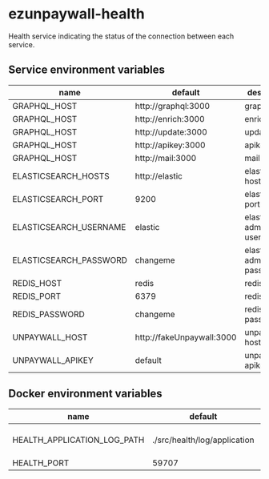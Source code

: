 # ezunpaywall-health

Health service indicating the status of the connection between each service.

## Service environment variables

| name | default | description |
| --- | --- | --- |
| GRAPHQL_HOST | http://graphql:3000 | graphql host |
| GRAPHQL_HOST | http://enrich:3000 | enrich host |
| GRAPHQL_HOST | http://update:3000 | update host |
| GRAPHQL_HOST | http://apikey:3000 | apikey host |
| GRAPHQL_HOST | http://mail:3000 | mail host |
| ELASTICSEARCH_HOSTS | http://elastic | elasticsearch host |
| ELASTICSEARCH_PORT | 9200 | elasticsearch port |
| ELASTICSEARCH_USERNAME | elastic | elasticsearch admin username |
| ELASTICSEARCH_PASSWORD | changeme | elasticsearch admin password |
| REDIS_HOST | redis | redis host |
| REDIS_PORT | 6379 | redis port |
| REDIS_PASSWORD | changeme | redis password |
| UNPAYWALL_HOST | http://fakeUnpaywall:3000 | unpaywall host |
| UNPAYWALL_APIKEY | default | unpaywall apikey |


## Docker environment variables

| name | default | description |
| --- | --- | --- |
| HEALTH_APPLICATION_LOG_PATH | ./src/health/log/application | application output log path |
| HEALTH_PORT | 59707 | output port |